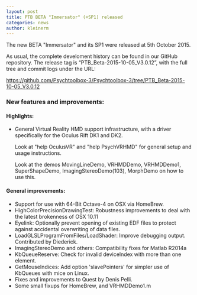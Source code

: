 ```yaml
---
layout: post
title: PTB BETA "Immersator" (+SP1) released
categories: news
author: kleinerm
---
```


The new BETA "Immersator" and its SP1 were released at 5th October 2015.

As usual, the complete develoment history can be found in our GitHub repository. The release tag is “PTB_Beta-2015-10-05_V3.0.12”, with the full tree and commit logs under the URL:

<https://github.com/Psychtoolbox-3/Psychtoolbox-3/tree/PTB_Beta-2015-10-05_V3.0.12>

### New features and improvements:

#### Highlights:

- General Virtual Reality HMD support infrastructure, with a driver specifically for the Oculus Rift DK1 and DK2.

  Look at "help OculusVR" and "help PsychVRHMD" for general setup and usage instructions.
  
  Look at the demos MovingLineDemo, VRHMDDemo, VRHMDDemo1, SuperShapeDemo, ImagingStereoDemo(103), MorphDemo on how to use this.

#### General improvements:

- Support for use with 64-Bit Octave-4 on OSX via HomeBrew.
- HighColorPrecisionDrawingTest: Robustness improvements to deal with the latest brokenness of OSX 10.11
- Eyelink: Optionally prevent opening of existing EDF files to protect against accidental overwriting of data files.
- LoadGLSLProgramFromFiles/LoadShader: Improve debugging output. Contributed by Diederick.
- ImagingStereoDemo and others: Compatibility fixes for Matlab R2014a
- KbQueueReserve: Check for invalid deviceIndex with more than one element.
- GetMouseIndices: Add option 'slavePointers' for simpler use of KbQueues with mice on Linux.
- Fixes and improvements to Quest by Denis Pelli.
- Some small fixups for HomeBrew, and VRHMDDemo1.m
